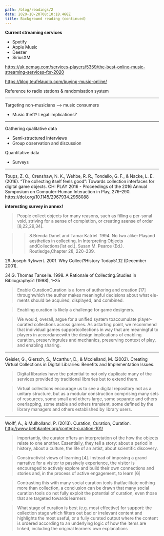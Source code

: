```yaml
---
path: /blog/readings/2
date: 2020-10-20T08:10:18.468Z
title: Background reading (continued)
---
```

**Current streaming services**

- Spotify
- Apple Music
- Deezer
- SiriusXM

https://uk.pcmag.com/services-players/5359/the-best-online-music-streaming-services-for-2020

https://blog.teufelaudio.com/buying-music-online/

Reference to radio stations & randomisation system
___

Targeting non-musicians
--> music consumers

- Music theft? Legal implications?
___

Gathering qualitative data
- Semi-structured interviews
- Group observation and discussion

Quantitative data
- Surveys

___
Toups, Z. O., Crenshaw, N. K., Wehbe, R. R., Tondello, G. F., & Nacke, L. E. (2016). “The collecting itself feels good”: Towards collection interfaces for digital game objects. CHI PLAY 2016 - Proceedings of the 2016 Annual Symposium on Computer-Human Interaction in Play, 276–290. https://doi.org/10.1145/2967934.2968088

**interesting survey in annex!**
>People collect objects for many reasons, such as filling a per-sonal void, striving for a sense of completion, or creating asense of order [8,22,29,34]. 

>>8.Brenda Danet and Tamar Katriel. 1994. No two alike: Playand aesthetics in collecting. In Interpreting Objects andCollections(1st ed.), Susan M. Pearce (Ed.). Routledge,Chapter 28, 220–239.
>>
29.Joseph Rykwert. 2001. Why Collect?History Today51,12 (December 2001).
>>
34.G. Thomas Tanselle. 1998. A Rationale of Collecting.Studies in Bibliography51 (1998), 1–25

> Enable CurationCuration is a form of authoring and creation [17] throughwhich the author makes meaningful decisions about what ele-ments should be acquired, displayed, and combined.

> Enabling curation is likely a challenge for game designers.

>We would, overall, argue for a unified system toaccumulate player-curated collections across games.   As astarting point, we recommend that individual games supportcollections in way that are meaningful to players in accordancewith the design implications of enabling curation, preservingrules and mechanics, preserving context of play, and enabling sharing.
____

Geisler, G., Giersch, S., Mcarthur, D., & Mcclelland, M. (2002). Creating Virtual Collections in Digital Libraries: Benefits and Implementation Issues.

>Digital  libraries  have  the  potential  to  not  only  duplicate  many  of  the  services  provided  by  traditional  libraries  but  to  extend  them.  

>Virtual collections encourage us to see a digital repository not as a unitary structure, but as a modular construction comprising many sets of resources, some small and others large, some separate and others      overlapping,   some   stable   and   others   transient,   some   defined  by  the  library  managers  and  others  established  by  library  users.
____
Wolff, A., & Mulholland, P. (2013). Curation, Curation, Curation. http://www.bethkanter.org/content-curation-101/

> Importantly,  the  curator  offers  an  interpretation  of  the how the objects relate to one another. Essentially, they tell a story: about  a  period  in  history, about  a  culture, the  life of  an  artist, about  scientific  discovery.

> Constructivist  views  of  learning [4].  Instead  of  imposing  a grand narrative  for  a  visitor  to  passively  experience,  the  visitor  is encouraged  to  actively  explore  and  build  their  own  connections and stories and, in the process of active engagement, to learn [6]

> Contrasting   this   with   many   social   curation   tools   thatfacilitate nothing more than collection, a conclusion can be drawn that many social curation tools do not fully exploit the potential of curation, even those that are targeted towards learners

> What stage of curation is best (e.g. most effective) for support:  the  collection  stage  which  filters  out  bad  or  irrelevant content  and  highlights  the  most  useful,  or  a  fully  curated  output where  the  content  is  ordered  according  to  an  underlying  logic  of how  the  items  are  linked,  including  the  original  learners  own explanations